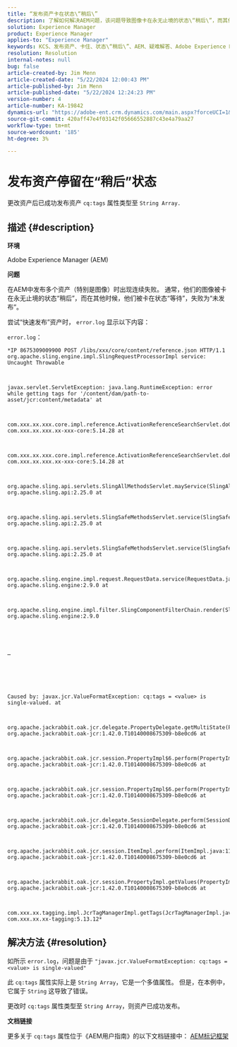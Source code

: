```yaml
---
title: “发布资产卡在状态\“稍后\”
description: 了解如何解决AEM问题，该问题导致图像卡在永无止境的状态\“稍后\”，而其他时候图像卡在状态\“待定\”。
solution: Experience Manager
product: Experience Manager
applies-to: "Experience Manager"
keywords: KCS、发布资产、卡住、状态\“稍后\”、AEM、疑难解答、Adobe Experience Manager
resolution: Resolution
internal-notes: null
bug: false
article-created-by: Jim Menn
article-created-date: "5/22/2024 12:00:43 PM"
article-published-by: Jim Menn
article-published-date: "5/22/2024 12:24:23 PM"
version-number: 4
article-number: KA-19842
dynamics-url: "https://adobe-ent.crm.dynamics.com/main.aspx?forceUCI=1&pagetype=entityrecord&etn=knowledgearticle&id=87824ae5-3218-ef11-9f8a-6045bd006268"
source-git-commit: 420aff47e4f03142f05666552887c43e4a79aa27
workflow-type: tm+mt
source-wordcount: '185'
ht-degree: 3%

---
```


# 发布资产停留在“稍后”状态


更改资产后已成功发布资产 `cq:tags` 属性类型至 `String Array.`

## 描述 {#description}


<b>环境</b>

Adobe Experience Manager (AEM)

<b>问题</b>

在AEM中发布多个资产（特别是图像）时出现连续失败。 通常，他们的图像被卡在永无止境的状态“稍后”，而在其他时候，他们被卡在状态“等待”，失败为“未发布”。

尝试“快速发布”资产时， `error.log` 显示以下内容：

`error.log`：


```
*IP 8675309009900 POST /libs/xxx/core/content/reference.json HTTP/1.1 org.apache.sling.engine.impl.SlingRequestProcessorImpl service: Uncaught Throwable



javax.servlet.ServletException: java.lang.RuntimeException: error while getting tags for '/content/dam/path-to-asset/jcr:content/metadata' at

 

com.xxx.xx.xxx.core.impl.reference.ActivationReferenceSearchServlet.doGet(ActivationReferenceSearchServlet.java:140) com.xxx.xx.xxx.xx-xxx-core:5.14.28 at



com.xxx.xx.xxx.core.impl.reference.ActivationReferenceSearchServlet.doPost(ActivationReferenceSearchServlet.java:100) com.xxx.xx.xxx.xx-xxx-core:5.14.28 at

 

org.apache.sling.api.servlets.SlingAllMethodsServlet.mayService(SlingAllMethodsServlet.java:146) org.apache.sling.api:2.25.0 at

 

org.apache.sling.api.servlets.SlingSafeMethodsServlet.service(SlingSafeMethodsServlet.java:342) org.apache.sling.api:2.25.0 at



org.apache.sling.api.servlets.SlingSafeMethodsServlet.service(SlingSafeMethodsServlet.java:374) org.apache.sling.api:2.25.0 at



org.apache.sling.engine.impl.request.RequestData.service(RequestData.java:583) org.apache.sling.engine:2.9.0 at



org.apache.sling.engine.impl.filter.SlingComponentFilterChain.render(SlingComponentFilterChain.java:45) org.apache.sling.engine:2.9.0





…






Caused by: javax.jcr.ValueFormatException: cq:tags = <value> is single-valued. at



org.apache.jackrabbit.oak.jcr.delegate.PropertyDelegate.getMultiState(PropertyDelegate.java:137) org.apache.jackrabbit.oak-jcr:1.42.0.T10140008675309-b8e0cd6 at



org.apache.jackrabbit.oak.jcr.session.PropertyImpl$6.perform(PropertyImpl.java:266) org.apache.jackrabbit.oak-jcr:1.42.0.T10140008675309-b8e0cd6 at



org.apache.jackrabbit.oak.jcr.session.PropertyImpl$6.perform(PropertyImpl.java:261) org.apache.jackrabbit.oak-jcr:1.42.0.T10140008675309-b8e0cd6 at

 

org.apache.jackrabbit.oak.jcr.delegate.SessionDelegate.perform(SessionDelegate.java:210) org.apache.jackrabbit.oak-jcr:1.42.0.T10140008675309-b8e0cd6 at

 

org.apache.jackrabbit.oak.jcr.session.ItemImpl.perform(ItemImpl.java:112) org.apache.jackrabbit.oak-jcr:1.42.0.T10140008675309-b8e0cd6 at

 

org.apache.jackrabbit.oak.jcr.session.PropertyImpl.getValues(PropertyImpl.java:261) org.apache.jackrabbit.oak-jcr:1.42.0.T10140008675309-b8e0cd6 at

 

com.xxx.xx.tagging.impl.JcrTagManagerImpl.getTags(JcrTagManagerImpl.java:797) com.xxx.xx.xx-tagging:5.13.12*
```



## 解决方法 {#resolution}


如所示 `error.log`，问题是由于 `"javax.jcr.ValueFormatException: cq:tags = <value> is single-valued"`

此 `cq:tags` 属性实际上是 `String Array`，它是一个多值属性。 但是，在本例中，它属于 `String` 这导致了错误。

更改时 `cq:tags` 属性类型至 `String Array`，则资产已成功发布。

<b>文档链接</b>

更多关于 `cq:tags` 属性位于《AEM用户指南》的以下文档链接中：
[AEM标记框架](https://experienceleague.adobe.com/en/docs/experience-manager-65/content/implementing/developing/platform/tagging/framework)
